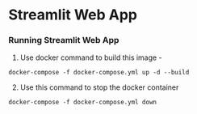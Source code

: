 # Streamlit Web App

### Running Streamlit Web App

1. Use docker command to build this image - 
```
docker-compose -f docker-compose.yml up -d --build
```

2. Use this command to stop the docker container 
```
docker-compose -f docker-compose.yml down
```